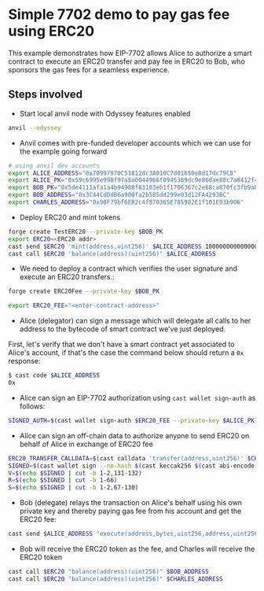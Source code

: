 # Simple 7702 demo to pay gas fee using ERC20

This example demonstrates how EIP-7702 allows Alice to authorize a smart contract to execute an ERC20 transfer and pay fee in ERC20 to Bob, who sponsors the gas fees for a seamless experience.

## Steps involved

- Start local anvil node with Odyssey features enabled

```bash
anvil --odyssey
```

- Anvil comes with pre-funded developer accounts which we can use for the example going forward

```bash
# using anvil dev accounts 
export ALICE_ADDRESS="0x70997970C51812dc3A010C7d01b50e0d17dc79C8"
export ALICE_PK="0x59c6995e998f97a5a0044966f0945389dc9e86dae88c7a8412f4603b6b78690d"
export BOB_PK="0x5de4111afa1a4b94908f83103eb1f1706367c2e68ca870fc3fb9a804cdab365a"
export BOB_ADDRESS="0x3C44CdDdB6a900fa2b585dd299e03d12FA4293BC"
export CHARLES_ADDRESS="0x90F79bf6EB2c4f870365E785982E1f101E93b906"
```

- Deploy ERC20 and mint tokens
```bash
forge create TestERC20 --private-key $BOB_PK
export ERC20=<ERC20 addr>
cast send $ERC20 'mint(address,uint256)' $ALICE_ADDRESS 10000000000000000000 --private-key $BOB_PK # 10E9 tokens
cast call $ERC20 'balance(address)(uint256)' $ALICE_ADDRESS
```

- We need to deploy a contract which verifies the user signature and execute an ERC20 transfers.:

```bash
forge create ERC20Fee --private-key $BOB_PK

export ERC20_FEE="<enter-contract-address>"
```

- Alice (delegator) can sign a message which will delegate all calls to her address to the bytecode of smart contract we've just deployed.

First, let's verify that we don't have a smart contract yet associated to Alice's account, if that's the case the command below should return a `0x` response: 

```bash
$ cast code $ALICE_ADDRESS
0x
```


- Alice can sign an EIP-7702 authorization using `cast wallet sign-auth` as follows:

```bash
SIGNED_AUTH=$(cast wallet sign-auth $ERC20_FEE --private-key $ALICE_PK)
```

- Alice can sign an off-chain data to authorize anyone to send ERC20 on behalf of Alice in exchange of ERC20 fee

```bash
ERC20_TRANSFER_CALLDATA=$(cast calldata 'transfer(address,uint256)' $CHARLES_ADDRESS 1000000000000000000)
SIGNED=$(cast wallet sign --no-hash $(cast keccak256 $(cast abi-encode 'f(uint256,address,bytes,uint256,address,uint256)' 0 $ERC20 $ERC20_TRANSFER_CALLDATA 0 $ERC20 1000)) --private-key $ALICE_PK)
V=$(echo $SIGNED | cut -b 1-2,131-132)
R=$(echo $SIGNED | cut -b 1-66)
S=$(echo $SIGNED | cut -b 1-2,67-130)
```

- Bob (delegate) relays the transaction on Alice's behalf using his own private key and thereby paying gas fee from his account and get the ERC20 fee:

```bash
cast send $ALICE_ADDRESS "execute(address,bytes,uint256,address,uint256,uint8,bytes32,bytes32)" $ERC20 $ERC20_TRANSFER_CALLDATA 0 $ERC20 1000 $V $R $S  --private-key $BOB_PK --auth $SIGNED_AUTH
```

- Bob will receive the ERC20 token as the fee, and Charles will receive the ERC20 token
```bash
cast call $ERC20 "balance(address)(uint256)" $BOB_ADDRESS
cast call $ERC20 "balance(address)(uint256)" $CHARLES_ADDRESS
```

